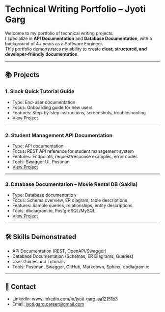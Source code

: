 # Technical Writing Portfolio – Jyoti Garg

Welcome to my portfolio of technical writing projects.  
I specialize in **API Documentation** and **Database Documentation**, with a background of 4+ years as a Software Engineer.  
This portfolio demonstrates my ability to create **clear, structured, and developer-friendly documentation**.

---

## 📚 Projects

### 1. Slack Quick Tutorial Guide
- Type: End-user documentation
- Focus: Onboarding guide for new users
- Features: Step-by-step instructions, screenshots, troubleshooting
- [View Project](./Quick-Tutorial-Slack/index.md)

---

### 2. Student Management API Documentation
- Type: API documentation
- Focus: REST API reference for student management system
- Features: Endpoints, request/response examples, error codes
- Tools: Swagger UI, Postman
- [View Project](./Student-Management-API/index.md)

---

### 3. Database Documentation – Movie Rental DB (Sakila)
- Type: Database documentation
- Focus: Schema overview, ER diagram, table descriptions
- Features: Sample queries, relationships, entity descriptions
- Tools: dbdiagram.io, PostgreSQL/MySQL
- [View Project](./Database-Docs-Project/index.md)

---

## 🛠️ Skills Demonstrated
- API Documentation (REST, OpenAPI/Swagger)
- Database Documentation (Schemas, ER Diagrams, Queries)
- User Guides and Tutorials
- Tools: Postman, Swagger, GitHub, Markdown, Sphinx, dbdiagram.io

---

## 📩 Contact
- LinkedIn: www.linkedin.com/in/jyoti-garg-aa12151b3
- Email: jyoti.garg.career@gmail.com
